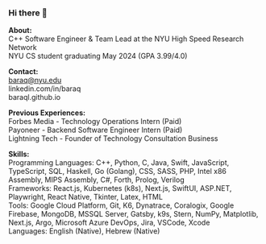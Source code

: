 ### Hi there 👋

<!--
**baraql/baraql** is a ✨ _special_ ✨ repository because its `README.md` (this file) appears on your GitHub profile.

Here are some ideas to get you started:

- 🔭 I’m currently working on ...
- 🌱 I’m currently learning ...
- 👯 I’m looking to collaborate on ...
- 🤔 I’m looking for help with ...
- 💬 Ask me about ...
- 📫 How to reach me: ...
- 😄 Pronouns: ...
- ⚡ Fun fact: ...
-->

**About:** <br />
C++ Software Engineer & Team Lead at the NYU High Speed Research Network <br />
NYU CS student graduating May 2024 (GPA 3.99/4.0) <br />

**Contact:** <br />
baraq@nyu.edu <br />
linkedin.com/in/baraq <br />
baraql.github.io <br />

**Previous Experiences:** <br />
Forbes Media - Technology Operations Intern (Paid) <br />
Payoneer - Backend Software Engineer Intern (Paid) <br />
Lightning Tech - Founder of Technology Consultation Business <br />

**Skills:** <br />
Programming Languages: C++, Python, C, Java, Swift, JavaScript, TypeScript, SQL, Haskell, Go (Golang), CSS, SASS, PHP, Intel x86 Assembly, MIPS Assembly, C#, Forth, Prolog, Verilog <br />
Frameworks: React.js, Kubernetes (k8s), Next.js, SwiftUI, ASP.NET, Playwright, React Native, Tkinter, Latex, HTML <br />
Tools: Google Cloud Platform, Git, K6, Dynatrace, Coralogix, Google Firebase, MongoDB, MSSQL Server, Gatsby, k9s, Stern, NumPy, Matplotlib, Next.js, Argo, Microsoft Azure DevOps, Jira, VSCode, Xcode <br />
Languages: English (Native), Hebrew (Native) <br />
